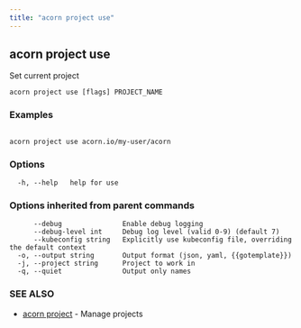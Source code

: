 ```yaml
---
title: "acorn project use"
---
```

## acorn project use

Set current project

```
acorn project use [flags] PROJECT_NAME
```

### Examples

```

acorn project use acorn.io/my-user/acorn
```

### Options

```
  -h, --help   help for use
```

### Options inherited from parent commands

```
      --debug               Enable debug logging
      --debug-level int     Debug log level (valid 0-9) (default 7)
      --kubeconfig string   Explicitly use kubeconfig file, overriding the default context
  -o, --output string       Output format (json, yaml, {{gotemplate}})
  -j, --project string      Project to work in
  -q, --quiet               Output only names
```

### SEE ALSO

* [acorn project](acorn_project.md)	 - Manage projects

